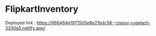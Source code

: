 # FlipkartInventory
Deployed link :   https://666464e1971505e8e21bdc58--classy-rugelach-3200a5.netlify.app/
